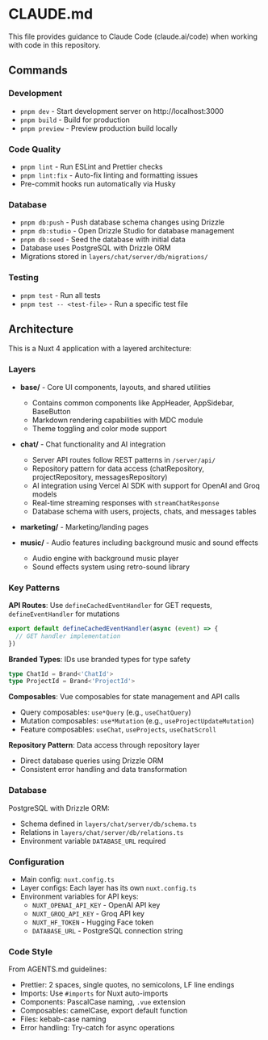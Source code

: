 # CLAUDE.md

This file provides guidance to Claude Code (claude.ai/code) when working with code in this repository.

## Commands

### Development
- `pnpm dev` - Start development server on http://localhost:3000
- `pnpm build` - Build for production
- `pnpm preview` - Preview production build locally

### Code Quality
- `pnpm lint` - Run ESLint and Prettier checks
- `pnpm lint:fix` - Auto-fix linting and formatting issues
- Pre-commit hooks run automatically via Husky

### Database
- `pnpm db:push` - Push database schema changes using Drizzle
- `pnpm db:studio` - Open Drizzle Studio for database management
- `pnpm db:seed` - Seed the database with initial data
- Database uses PostgreSQL with Drizzle ORM
- Migrations stored in `layers/chat/server/db/migrations/`

### Testing
- `pnpm test` - Run all tests
- `pnpm test -- <test-file>` - Run a specific test file

## Architecture

This is a Nuxt 4 application with a layered architecture:

### Layers
- **base/** - Core UI components, layouts, and shared utilities
  - Contains common components like AppHeader, AppSidebar, BaseButton
  - Markdown rendering capabilities with MDC module
  - Theme toggling and color mode support
  
- **chat/** - Chat functionality and AI integration
  - Server API routes follow REST patterns in `/server/api/`
  - Repository pattern for data access (chatRepository, projectRepository, messagesRepository)
  - AI integration using Vercel AI SDK with support for OpenAI and Groq models
  - Real-time streaming responses with `streamChatResponse`
  - Database schema with users, projects, chats, and messages tables
  
- **marketing/** - Marketing/landing pages
  
- **music/** - Audio features including background music and sound effects
  - Audio engine with background music player
  - Sound effects system using retro-sound library

### Key Patterns

**API Routes**: Use `defineCachedEventHandler` for GET requests, `defineEventHandler` for mutations
```typescript
export default defineCachedEventHandler(async (event) => {
  // GET handler implementation
})
```

**Branded Types**: IDs use branded types for type safety
```typescript
type ChatId = Brand<'ChatId'>
type ProjectId = Brand<'ProjectId'>
```

**Composables**: Vue composables for state management and API calls
- Query composables: `use*Query` (e.g., `useChatQuery`)  
- Mutation composables: `use*Mutation` (e.g., `useProjectUpdateMutation`)
- Feature composables: `useChat`, `useProjects`, `useChatScroll`

**Repository Pattern**: Data access through repository layer
- Direct database queries using Drizzle ORM
- Consistent error handling and data transformation

### Database

PostgreSQL with Drizzle ORM:
- Schema defined in `layers/chat/server/db/schema.ts`
- Relations in `layers/chat/server/db/relations.ts`
- Environment variable `DATABASE_URL` required

### Configuration

- Main config: `nuxt.config.ts`
- Layer configs: Each layer has its own `nuxt.config.ts`
- Environment variables for API keys:
  - `NUXT_OPENAI_API_KEY` - OpenAI API key
  - `NUXT_GROQ_API_KEY` - Groq API key
  - `NUXT_HF_TOKEN` - Hugging Face token
  - `DATABASE_URL` - PostgreSQL connection string

### Code Style

From AGENTS.md guidelines:
- Prettier: 2 spaces, single quotes, no semicolons, LF line endings
- Imports: Use `#imports` for Nuxt auto-imports
- Components: PascalCase naming, `.vue` extension
- Composables: camelCase, export default function
- Files: kebab-case naming
- Error handling: Try-catch for async operations
